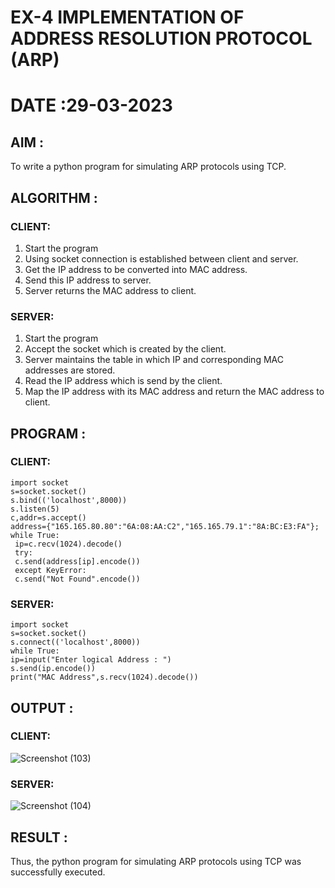 # EX-4 IMPLEMENTATION OF ADDRESS RESOLUTION PROTOCOL (ARP)

# DATE :29-03-2023

## AIM :
To write a python program for simulating ARP protocols using TCP.


## ALGORITHM :
### CLIENT:
1. Start the program
2. Using socket connection is established between client and server.
3. Get the IP address to be converted into MAC address.
4. Send this IP address to server.
5. Server returns the MAC address to client.

### SERVER:
1. Start the program
2. Accept the socket which is created by the client.
3. Server maintains the table in which IP and corresponding MAC addresses are stored.
4. Read the IP address which is send by the client.
5. Map the IP address with its MAC address and return the MAC address to client.


## PROGRAM :
### CLIENT:
```
import socket
s=socket.socket()
s.bind(('localhost',8000))
s.listen(5)
c,addr=s.accept()
address={"165.165.80.80":"6A:08:AA:C2","165.165.79.1":"8A:BC:E3:FA"};
while True:
 ip=c.recv(1024).decode()
 try:
 c.send(address[ip].encode())
 except KeyError:
 c.send("Not Found".encode())
 ```
 ### SERVER:
 ```
 import socket
s=socket.socket()
s.connect(('localhost',8000))
while True:
 ip=input("Enter logical Address : ")
 s.send(ip.encode())
 print("MAC Address",s.recv(1024).decode())
 ```

## OUTPUT :
### CLIENT:
![Screenshot (103)](https://github.com/Jaiganesh235/EX-4/assets/118657189/d509bf3a-fa8b-4e7f-848f-1045547a6f55)

### SERVER:
![Screenshot (104)](https://github.com/Jaiganesh235/EX-4/assets/118657189/15b1eb8b-1e9d-431f-a69a-af7708a0f465)




## RESULT :
Thus, the python program for simulating ARP protocols using TCP was successfully executed.


